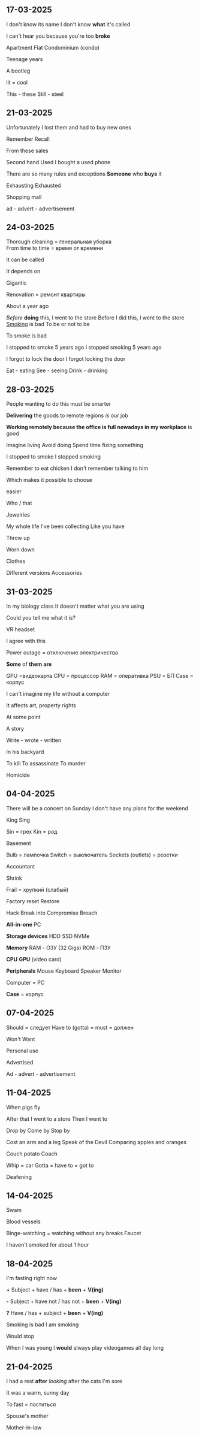 ## 17-03-2025

I don't know its name
I don't know **what** it's called 

I can't hear you because you're too **broke**

Apartment 
Flat 
Condominium (condo) 

Teenage years

A bootleg

lit = cool


This - these
Still - steel

## 21-03-2025

Unfortunately I lost them and had to buy new ones

Remember 
Recall

From these sales

Second hand 
Used
	I bought a used phone

There are so many rules and exceptions
**Someone** who **buys** it

Exhausting
Exhausted

Shopping mall

ad - advert - advertisement

## 24-03-2025

Thorough cleaning = генеральная уборка  
From time to time = время от времени  

It can be called  

It depends on  

Gigantic  

Renovation = ремонт квартиры

About a year ago

*Before* **doing** this, I went to the store
Before I did this, I went to the store
<u>Smoking</u> is bad 
To be or not to be

To smoke is bad

I stopped to smoke 5 years ago
I stopped smoking 5 years ago

I forgot to lock the door
I forgot locking the door

Eat - eating
See - seeing
Drink - drinking

## 28-03-2025

People wanting to do this must be smarter

**Delivering** the goods to remote regions *is* our job

**Working remotely because the office is full nowadays in my workplace** is good

Imagine living
Avoid doing
Spend time fixing something

I stopped to smoke
I stopped smoking

Remember to eat chicken
I don't remember talking to him

Which makes it possible to choose

easier

Who / that

Jewelries 

My whole life I've been collecting
Like you have 

Throw up 

Worn down 

Clothes 

Different versions
Accessories 

## 31-03-2025

In my biology class 
It doesn't matter what you are using

Could you tell me what it is?

VR headset 

I agree with this

Power outage = отключение электричества

**Some** of **them** **are**

GPU =видеокарта
CPU = процессор
RAM = оперативка
PSU = БП
Case = корпус

I can't imagine my life without a computer

It affects art, property rights 

At some point

A story

Write - wrote - written

In his backyard

To kill
To assassinate
To murder

Homicide 

## 04-04-2025

There will be a concert on Sunday
I don't have any plans for the weekend


King
Sing

Sin = грех
Kin = род

Basement

Bulb = лампочка
Switch = выключатель
Sockets (outlets) = розетки

Accountant 

Shrink

Frail = хрупкий (слабый)

Factory reset
Restore

Hack
Break into
Compromise
Breach

**All-in-one** PC

**Storage devices**
HDD
SSD
NVMe

**Memory**
RAM - ОЗУ (32 Gigs)
ROM - ПЗУ

**CPU** 
**GPU** (video card)

**Peripherals**
Mouse
Keyboard
Speaker
Monitor

Computer = PC

**Case** = корпус

## 07-04-2025

Should = следует
Have to (gotta) = must = должен

Won't
Want

Personal use

Advertised

Ad - advert - advertisement 

## 11-04-2025

When pigs fly 

After that I went to a store
Then I went to 

Drop by
Come by
Stop by

Cost an arm and a leg
Speak of the Devil
Comparing apples and oranges


Couch potato 
Coach 

Whip = car
Gotta = have to = got to

Deafening

## 14-04-2025

Swam 

Blood vessels 

Binge-watching = watching without any breaks
Faucet 

I haven't smoked for about 1 hour 

## 18-04-2025

I'm fasting right now

**+**
Subject + have / has + **been** + **V(ing)**

**-**
Subject + have not / has not + **been** + **V(ing)**

**?**
Have / has + subject + **been** + **V(ing)**

Smoking is bad
I am smoking

Would stop

When I was young I **would** always play videogames all day long

## 21-04-2025

I had a rest **after** *looking* after the cats
I'm sore

It was a warm, sunny day

To fast = поститься

Spouse's mother 

Mother-in-law